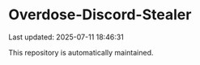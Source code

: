 # Overdose-Discord-Stealer

Last updated: 2025-07-11 18:46:31

This repository is automatically maintained.
